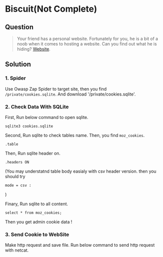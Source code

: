 # Biscuit(Not Complete)

## Question
  > Your friend has a personal website. Fortunately for you, he is a bit of a noob when it comes to hosting a website. Can you find out what he is hiding? [Website](http://shell2017.picoctf.com:19997/).
  
## Solution
### 1. Spider
  Use Owasp Zap Spider to target site, then you find `/private/cookies.sqlite`.
  And download '/private/cookies.sqlite'.
  
### 2. Check Data With SQLite
  First, Run below command to open sqlite.
  ```shell
  sqlite3 cookies.sqlite
  ```
  
  Second, Run sqlite to check tables name.
  Then, you find `moz_cookies`.
  ```sqlite3
  .table   
  ```
  
  Then, Run sqlite header on.
   ```sqlite3
  .headers ON
  ```
  (You may understatnd table body easialy with csv header version.
  then you should try
  ```sqlite3
  mode = csv :
  ```
  )
  
  Finary, Run sqlite to all content.
  ```sqlite3
  select * from moz_cookies;
  ```
  
  Then you get admin cookie data !
  
### 3. Send Cookie to WebSite
  Make http request and save file.
  Run below command to send http request with netcat.
  
